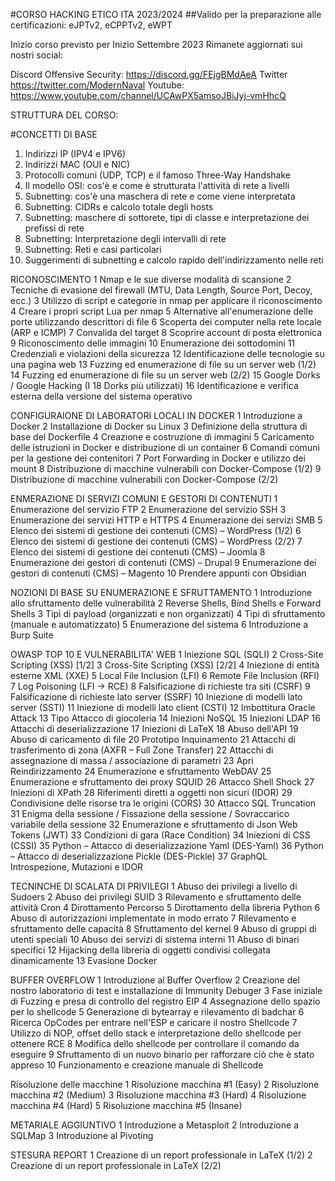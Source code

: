 #CORSO HACKING ETICO ITA 2023/2024 
##Valido per la preparazione alle certificazioni: eJPTv2, eCPPTv2, eWPT

Inizio corso previsto per Inizio Settembre 2023 
Rimanete aggiornati sui nostri social:
 
Discord Offensive Security:  https://discord.gg/FEjgBMdAeA
Twitter https://twitter.com/ModernNaval
Youtube: https://www.youtube.com/channel/UCAwPX5amsoJBiJyj-vmHhcQ

STRUTTURA DEL CORSO:

#CONCETTI DI BASE
1. Indirizzi IP (IPV4 e IPV6)
2. Indirizzi MAC (OUI e NIC)
3. Protocolli comuni (UDP, TCP) e il famoso Three-Way Handshake
4. Il modello OSI: cos'è e come è strutturata l'attività di rete a livelli
5. Subnetting: cos'è una maschera di rete e come viene interpretata
6. Subnetting: CIDRs e calcolo totale degli hosts 
7. Subnetting: maschere di sottorete, tipi di classe e interpretazione dei prefissi di rete
8. Subnetting: Interpretazione degli intervalli di rete 
9. Subnetting: Reti e casi particolari
10. Suggerimenti di subnetting e calcolo rapido dell'indirizzamento nelle reti

RICONOSCIMENTO
1 Nmap e le sue diverse modalità di scansione
2 Tecniche di evasione del firewall (MTU, Data Length, Source Port, Decoy, ecc.)
3 Utilizzo di script e categorie in nmap per applicare il riconoscimento
4 Creare i propri script Lua per nmap
5 Alternative all'enumerazione delle porte utilizzando descrittori di file
6 Scoperta dei computer nella rete locale (ARP e ICMP) 
7 Convalida del target 
8 Scoprire account di posta elettronica
9 Riconoscimento delle immagini
10 Enumerazione dei sottodomini
11 Credenziali e violazioni della sicurezza
12 Identificazione delle tecnologie su una pagina web
13 Fuzzing ed enumerazione di file su un server web (1/2)
14 Fuzzing ed enumerazione di file su un server web (2/2)
15 Google Dorks / Google Hacking (I 18 Dorks più utilizzati)
16 Identificazione e verifica esterna della versione del sistema operativo

CONFIGURAIONE DI LABORATORI LOCALI IN DOCKER
1 Introduzione a Docker
2 Installazione di Docker su Linux
3 Definizione della struttura di base del Dockerfile
4 Creazione e costruzione di immagini
5 Caricamento delle istruzioni in Docker e distribuzione di un container
6 Comandi comuni per la gestione dei contenitori
7 Port Forwarding in Docker e utilizzo dei mount
8 Distribuzione di macchine vulnerabili con Docker-Compose (1/2)
9 Distribuzione di macchine vulnerabili con Docker-Compose (2/2)

ENMERAZIONE DI SERVIZI COMUNI E GESTORI DI CONTENUTI
1 Enumerazione del servizio FTP
2 Enumerazione del servizio SSH
3 Enumerazione dei servizi HTTP e HTTPS
4 Enumerazione dei servizi SMB
5 Elenco dei sistemi di gestione dei contenuti (CMS) – WordPress (1/2)
6 Elenco dei sistemi di gestione dei contenuti (CMS) – WordPress (2/2)
7 Elenco dei sistemi di gestione dei contenuti (CMS) – Joomla
8 Enumerazione dei gestori di contenuti (CMS) – Drupal
9 Enumerazione dei gestori di contenuti (CMS) – Magento
10 Prendere appunti con Obsidian

NOZIONI DI BASE SU ENUMERAZIONE E SFRUTTAMENTO 
1 Introduzione allo sfruttamento delle vulnerabilità
2 Reverse Shells, Bind Shells e Forward Shells
3 Tipi di payload (organizzati e non organizzati)
4 Tipi di sfruttamento (manuale e automatizzato)
5 Enumerazione del sistema
6 Introduzione a Burp Suite

OWASP TOP 10 E VULNERABILITA' WEB
1 Iniezione SQL (SQLI)
2 Cross-Site Scripting (XSS) [1/2]
3 Cross-Site Scripting (XSS) [2/2]
4 Iniezione di entità esterne XML (XXE)
5 Local File Inclusion (LFI)
6 Remote File Inclusion (RFI)
7 Log Poisoning (LFI -> RCE)
8 Falsificazione di richieste tra siti (CSRF)
9 Falsificazione di richieste lato server (SSRF)
10 Iniezione di modelli lato server (SSTI)
11 Iniezione di modelli lato client (CSTI)
12 Imbottitura Oracle Attack
13 Tipo Attacco di giocoleria
14 Iniezioni NoSQL
15 Iniezioni LDAP
16 Attacchi di deserializzazione
17 Iniezioni di LaTeX
18 Abuso dell'API
19 Abuso di caricamento di file
20 Prototipo Inquinamento
21 Attacchi di trasferimento di zona (AXFR – Full Zone Transfer)
22 Attacchi di assegnazione di massa / associazione di parametri
23 Apri Reindirizzamento
24 Enumerazione e sfruttamento WebDAV
25 Enumerazione e sfruttamento dei proxy SQUID
26 Attacco Shell Shock
27 Iniezioni di XPath
28 Riferimenti diretti a oggetti non sicuri (IDOR)
29 Condivisione delle risorse tra le origini (CORS)
30 Attacco SQL Truncation
31 Enigma della sessione / Fissazione della sessione / Sovraccarico variabile della sessione
32 Enumerazione e sfruttamento di Json Web Tokens (JWT)
33 Condizioni di gara (Race Condition)
34 Iniezioni di CSS (CSSI)
35 Python – Attacco di deserializzazione Yaml (DES-Yaml)
36 Python – Attacco di deserializzazione Pickle (DES-Pickle)
37 GraphQL Introspezione, Mutazioni e IDOR

TECNINCHE DI SCALATA DI PRIVILEGI
1 Abuso dei privilegi a livello di Sudoers
2 Abuso dei privilegi SUID
3 Rilevamento e sfruttamento delle attività Cron
4 Dirottamento Percorso
5 Dirottamento della libreria Python
6 Abuso di autorizzazioni implementate in modo errato
7 Rilevamento e sfruttamento delle capacità
8 Sfruttamento del kernel
9 Abuso di gruppi di utenti speciali
10 Abuso dei servizi di sistema interni
11 Abuso di binari specifici
12 Hijacking della libreria di oggetti condivisi collegata dinamicamente
13 Evasione Docker

BUFFER OVERFLOW
1 Introduzione al Buffer Overflow
2 Creazione del nostro laboratorio di test e installazione di Immunity Debuger
3 Fase iniziale di Fuzzing e presa di controllo del registro EIP
4 Assegnazione dello spazio per lo shellcode
5 Generazione di bytearray e rilevamento di badchar
6 Ricerca OpCodes per entrare nell'ESP e caricare il nostro Shellcode
7 Utilizzo di NOP, offset dello stack e interpretazione dello shellcode per ottenere RCE
8 Modifica dello shellcode per controllare il comando da eseguire
9 Sfruttamento di un nuovo binario per rafforzare ciò che è stato appreso
10 Funzionamento e creazione manuale di Shellcode

Risoluzione delle macchine
1 Risoluzione macchina #1 (Easy)
2 Risoluzione macchina #2 (Medium)
3 Risoluzione macchina #3 (Hard)
4 Risoluzione macchina #4 (Hard)
5 Risoluzione macchina #5 (Insane)

METARIALE AGGIUNTIVO
1 Introduzione a Metasploit
2 Introduzione a SQLMap
3 Introduzione al Pivoting

STESURA REPORT
1 Creazione di un report professionale in LaTeX (1/2)
2 Creazione di un report professionale in LaTeX (2/2)

